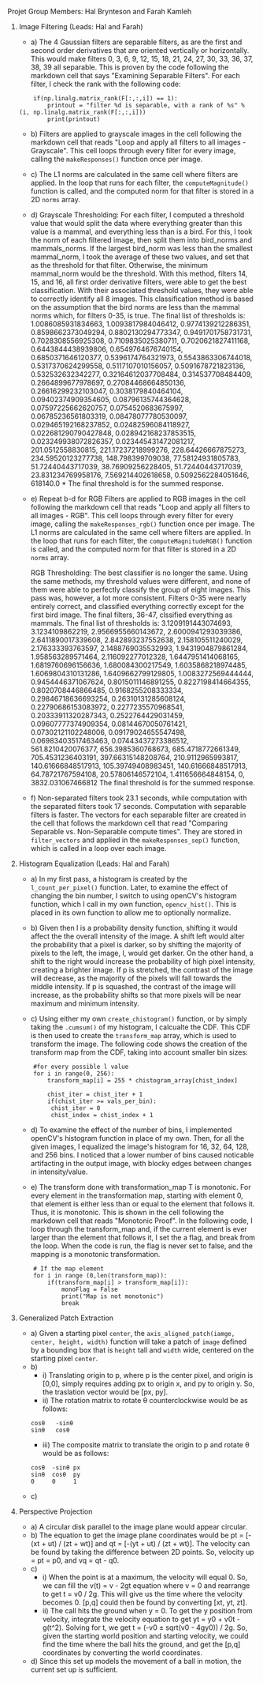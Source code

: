 Projet Group Members: Hal Brynteson and Farah Kamleh

1. Image Filtering (Leads: Hal and Farah)
    * a) The 4 Gaussian filters are separable filters, as are the first and second order derivatives that are oriented vertically or horizontally. This would make filters 0, 3, 6, 9, 12, 15, 18, 21, 24, 27, 30, 33, 36, 37, 38, 39 all separable. This is proven by the code following the markdown cell that says "Examining Separable Filters". For each filter, I check the rank with the following code: 
    ```    # If rank is 1, filter is separable.
        if(np.linalg.matrix_rank(F[:,:,i]) == 1):
            printout = "filter %d is separable, with a rank of %s" % (i, np.linalg.matrix_rank(F[:,:,i]))
            print(printout)
    ```
   
    * b) Filters are applied to grayscale images in the cell following the markdown cell that reads "Loop and apply all filters to all images - Grayscale". This cell loops through every filter for every image, calling the `makeResponses()` function once per image. 
    
    * c) The L1 norms are calculated in the same cell where filters are applied. In the loop that runs for each filter, the `computeMagnitude()` function is called, and the computed norm for that filter is stored in a 2D `norms` array. 
   
    * d) Grayscale Thresholding:
        For each filter, I computed a threshold value that would split the data where everything greater than this value is a mammal, and everything less than is a bird. For this, I took the norm of each filtered image, then split them into bird_norms and mammals_norms. If the largest bird_norm was less than the smallest mammal_norm, I took the average of these two values, and set that as the threshold for that filter. Otherwise, the minimum mammal_norm would be the threshold. With this method, filters 14, 15, and 16, all first order derivative filters, were able to get the best classification. With their associated threshold values, they were able to correctly identify all 8 images. This classification method is based on the assumption that the bird norms are less than the mammal norms which, for filters 0-35, is true. 
        The final list of thresholds is: 1.0086085931834663, 1.0093817984046412, 0.9774139212286351, 0.8598662373049294, 0.8802130294773347, 0.9491701758731731, 0.7028308556925308, 0.7109835025380711, 0.7020621827411168, 0.6443844438939806, 0.6549764676740154, 0.6850371646120377, 0.5396174764321973, 0.5543863306744018, 0.5317370624299558, 0.5117107010156057, 0.5091678721823136, 0.532532632342277, 0.32164612037708484, 0.314537708484409, 0.2664899677978697, 0.27084468664850136, 0.26616299232103047, 0.3038179840464104, 0.09402374909354605, 0.08796135744364628, 0.07597225662620757, 0.0754520683675997, 0.06785236561803319, 0.08478077780530097, 0.029465192168237852, 0.02482596084118927, 0.022681290790427848, 0.028942168237853515, 0.023249938072826357, 0.023445431472081217, 201.0512558830815, 221.17237218999276, 228.64426667875273, 234.59520123277738, 148.798399709038, 77.58124931805783, 51.72440443717039, 38.76909256228405, 51.72440443717039, 23.831234769958176, 7.569214402618658, 0.5092562284051646, 618140.0
            * The final threshold is for the summed response. 
    
    * e) Repeat b-d for RGB
        Filters are applied to RGB images in the cell following the markdown cell that reads "Loop and apply all filters to all images - RGB". This cell loops through every filter for every image, calling the `makeResponses_rgb()` function once per image. 
        The L1 norms are calculated in the same cell where filters are applied. In the loop that runs for each filter, the `computeMagnitudeRGB()` function is called, and the computed norm for that filter is stored in a 2D `norms` array.
    
        RGB Thresholding:
        The best classifier is no longer the same. Using the same methods, my threshold values were different, and none of them were able to perfectly classify the group of eight images. This pass was, however, a lot more consistent. Filters 0-35 were nearly entirely correct, and classified everything correctly except for the first bird image. The final filters, 36-47, clssified everything as mammals. 
        The final list of thresholds is: 3.1209191443074693, 3.1234109862219, 2.9566955660143672, 2.6000941293039386, 2.6411890017339608, 2.842893237552638, 2.158105511240029, 2.176333393763597, 2.1488769035532993, 1.9431904879861284, 1.958563289571464, 2.116092277012328, 1.6447951414068165, 1.6819760696156636, 1.680084300217549, 1.6035868218974485, 1.6069804310131286, 1.6409662799129805, 1.0083272569444444, 0.9454446371067624, 0.8015011146891255, 0.8227198414664355, 0.8020708446866485, 0.9168255208333334, 0.29846718636693254, 0.26310131285608124, 0.22790686153083972, 0.2277235570968541, 0.20333911320287343, 0.2522764429031459, 0.09607777374909354, 0.08144670050761421, 0.07302121102248006, 0.09179024655547498, 0.06983403517463463, 0.07443437273386512, 561.8210420076377, 656.3985360768673, 685.4718772661349, 705.4531236403191, 397.66315148208764, 210.9112965993817, 140.61666848517913, 105.39749408983451, 140.61666848517913, 64.78721767594108, 20.57806146572104, 1.411656664848154, 0, 3832.031067466812
            The final threshold is for the summed response. 
    
    * f) Non-separated filters took 23.1 seconds, while computation with the separated filters took 17 seconds. Computation with separable filters is faster. The vectors for each separable filter are created in the cell that follows the markdown cell that read "Comparing Separable vs. Non-Separable compute times". They are stored in `filter_vectors` and applied in the `makeResponses_sep()` function, which is called in a loop over each image. 

2. Histogram Equalization (Leads: Hal and Farah)
    * a) In my first pass, a histogram is created by the `l_count_per_pixel()` function. Later, to examine the effect of changing the bin number, I switch to using openCV's histogram function, which I call in my own function, `opencv_hist()`. This is placed in its own function to allow me to optionally normalize. 
    
    * b) Given then I is a probability density function, shifting it would affect the the overall intensity of the image. A shift left would alter the probability that a pixel is darker, so by shifting the majority of pixels to the left, the image, I, would get darker. On the other hand, a shift to the right would increase the probability of high pixel intensity, creating a brighter image. If p is stretched, the contrast of the image will decrease, as the majority of the pixels will fall towards the middle intensity. If p is squashed, the contrast of the image will increase, as the probability shifts so that more pixels will be near maximum and minimum intensity.  
    
    * c) Using either my own `create_chistogram()` function, or by simply taking the `.cumsum()` of my histogram, I calcualte the CDF. This CDF is then used to create the `transform_map` array, which is used to transform the image. The following code shows the creation of the transform map from the CDF, taking into account smaller bin sizes:
    ```
        #for every possible l value
        for i in range(0, 256):
            transform_map[i] = 255 * chistogram_array[chist_index]

            chist_iter = chist_iter + 1
            if(chist_iter >= vals_per_bin):
             chist_iter = 0
             chist_index = chist_index + 1
    ```
    
    * d) To examine the effect of the number of bins, I implemented openCV's histogram function in place of my own. Then, for all the given images, I equalized the image's histogram for 16, 32, 64, 128, and 256 bins. I noticed that a lower number of bins caused noticable artifacting in the output image, with blocky edges between changes in intensity/value. 
   
    * e) The transform done with transformation_map T is monotonic. For every element in the transformation map, starting with element 0, that element is either less than or equal to the element that follows it. Thus, it is monotonic. This is shown in the cell following the markdown cell that reads "Monotonic Proof". In the following code, I loop through the transform_map and, if the current element is ever larger than the element that follows it, I set the a flag, and break from the loop. When the code is run, the flag is never set to false, and the mapping is a monotonic transformation. 
    ```
        # If the map element 
        for i in range (0,len(transform_map)):
            if(transform_map[i] > transform_map[i]):
                monoFlag = False
                print("Map is not monotonic")
                break
    ```

3. Generalized Patch Extraction
    * a) Given a starting pixel `center`, the `axis_aligned_patch(iamge, center, height, width)` function will take a patch of `image` defined by a bounding box that is `height` tall and `width` wide, centered on the starting pixel `center`.
    * b) 
        * i) Translating origin to p, where p is the center pixel, and origin is [0,0], simply requires adding px to origin x, and py to origin y. So, the traslation vector would be [px, py].
        * ii) The rotation matrix to rotate θ counterclockwise would be as follows:
        ```
        cosθ   -sinθ
        sinθ   cosθ
        ```
        * iii) The composite matrix to translate the origin to p and rotate θ would be as follows:
        ```
        cosθ  -sinθ px
        sinθ  cosθ  py
        0     0     1
        ```
    * c) 

4. Perspective Projection
    * a) A circular disk parallel to the image plane would appear circular.
    * b) The equation to get the image plane coordinates would be pt = [-(xt + ut) / (zt + wt)] and qt = [-(yt + ut) / (zt + wt)]. The velocity can be found by taking the difference between 2D points. So, velocity up = pt = p0, and vq = qt - q0. 
    * c)
        * i) When the point is at a maximum, the velocity will equal 0. So, we can fill the v(t) = v - 2gt equation where v = 0 and rearrange to get t = v0 / 2g. This will give us the time where the velocity becomes 0. [p,q] could then be found by converting [xt, yt, zt].
        * ii) The call hits the ground when y = 0. To get the y position from velocity, integrate the velocity equation to get yt = y0 + v0t - g(t^2). Solving for t, we get t = (-v0 ± sqrt(v0 - 4gy0)) / 2g. So, given the starting world position and starting velocity, we could find the time where the ball hits the ground, and get the [p,q] coordinates by converting the world coordinates. 
    * d) Since this set up models the movement of a ball in motion, the current set up is sufficient. 

